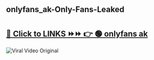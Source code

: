 
 ## onlyfans_ak-Only-Fans-Leaked

# <h2><a href="https://clipsfans.com/onlyfans_ak&ref=git">🔗 Click to LINKS ⏩⏩ 👉 🟢 onlyfans ak </a></h2>

<a href="https://clipsfans.com/onlyfans_ak&ref=git" rel="nofollow" data-target="animated-image.originalLink"><img src="https://i.ibb.co.com/xMMVF88/686577567.gif" alt="Viral Video Original" style="max-width: 100%; display: inline-block;" data-target="animated-image.originalImage"></a>
